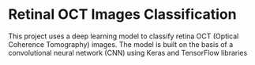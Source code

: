 # Retinal OCT Images Classification
  This project uses a deep learning model to classify retina OCT (Optical Coherence Tomography) images. The model is built on the basis of a convolutional neural network (CNN) using Keras and TensorFlow libraries
